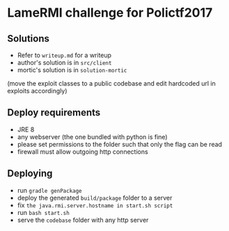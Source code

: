 # LameRMI challenge for Polictf2017

## Solutions

- Refer to `writeup.md` for a writeup
- author's solution is in `src/client`
- mortic's solution is in `solution-mortic`

(move the exploit classes to a public codebase and edit hardcoded url in exploits accordingly)

## Deploy requirements

* JRE 8
* any webserver (the one bundled with python is fine)
* please set permissions to the folder such that only the flag can be read
* firewall must allow outgoing http connections

## Deploying

- run `gradle genPackage`
- deploy the generated `build/package` folder to a server
- fix `the java.rmi.server.hostname in start.sh script`
- run `bash start.sh`
- serve the `codebase` folder with any http server